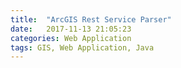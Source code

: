 ```yaml
---
title:  "ArcGIS Rest Service Parser"
date:   2017-11-13 21:05:23
categories: Web Application
tags: GIS, Web Application, Java
---
```

